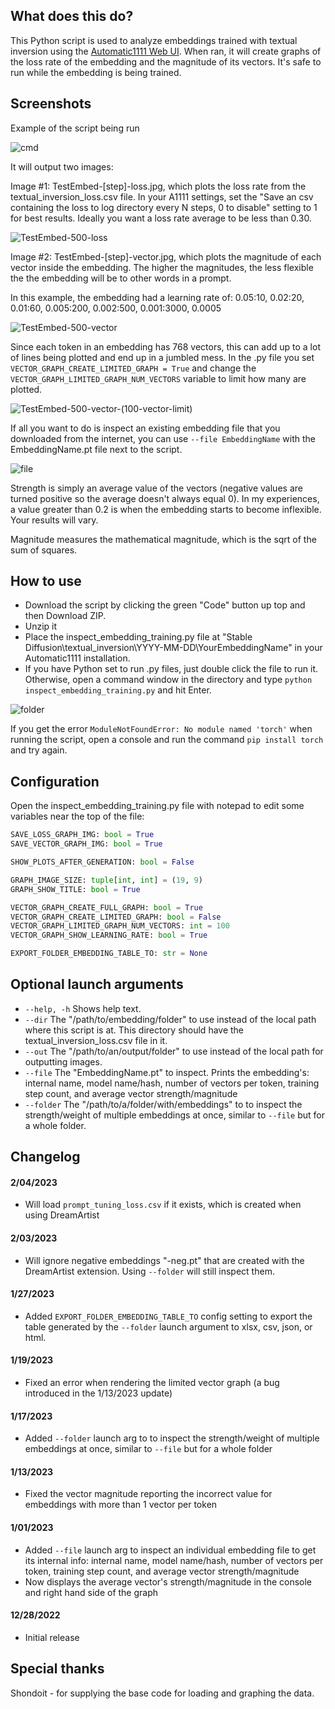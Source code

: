 ## What does this do?
This Python script is used to analyze embeddings trained with textual inversion using the [Automatic1111 Web UI](https://github.com/AUTOMATIC1111/stable-diffusion-webui). When ran, it will create graphs of the loss rate of the embedding and the magnitude of its vectors. It's safe to run while the embedding is being trained.

## Screenshots
Example of the script being run

![cmd](https://i.imgur.com/8SCCnsX.jpg)

It will output two images:

Image #1: TestEmbed-[step]-loss.jpg, which plots the loss rate from the textual_inversion_loss.csv file. In your A1111 settings, set the "Save an csv containing the loss to log directory every N steps, 0 to disable" setting to 1 for best results. Ideally you want a loss rate average to be less than 0.30.

![TestEmbed-500-loss](https://i.imgur.com/i2BvuM0.jpg)

Image #2: TestEmbed-[step]-vector.jpg, which plots the magnitude of each vector inside the embedding. The higher the magnitudes, the less flexible the the embedding will be to other words in a prompt.

In this example, the embedding had a learning rate of: 0.05:10, 0.02:20, 0.01:60, 0.005:200, 0.002:500, 0.001:3000, 0.0005

![TestEmbed-500-vector](https://i.imgur.com/A5AbHpQ.jpg)

Since each token in an embedding has 768 vectors, this can add up to a lot of lines being plotted and end up in a jumbled mess. In the .py file you set `VECTOR_GRAPH_CREATE_LIMITED_GRAPH = True` and change the `VECTOR_GRAPH_LIMITED_GRAPH_NUM_VECTORS` variable to limit how many are plotted.

![TestEmbed-500-vector-(100-vector-limit)](https://i.imgur.com/F3ZWiHD.jpg)

If all you want to do is inspect an existing embedding file that you downloaded from the internet, you can use `--file EmbeddingName` with the EmbeddingName.pt file next to the script.

![file](https://i.imgur.com/S4SHU0z.jpg)

Strength is simply an average value of the vectors (negative values are turned positive so the average doesn't always equal 0). In my experiences, a value greater than 0.2 is when the embedding starts to become inflexible. Your results will vary.

Magnitude measures the mathematical magnitude, which is the sqrt of the sum of squares.

## How to use
* Download the script by clicking the green "Code" button up top and then Download ZIP.
* Unzip it
* Place the inspect_embedding_training.py file at "Stable Diffusion\textual_inversion\YYYY-MM-DD\YourEmbeddingName" in your Automatic1111 installation.
* If you have Python set to run .py files, just double click the file to run it. Otherwise, open a command window in the directory and type `python inspect_embedding_training.py` and hit Enter.

![folder](https://i.imgur.com/tiM89rS.jpg)

If you get the error `ModuleNotFoundError: No module named 'torch'` when running the script, open a console and run the command `pip install torch` and try again.

## Configuration
Open the inspect_embedding_training.py file with notepad to edit some variables near the top of the file:
```python
SAVE_LOSS_GRAPH_IMG: bool = True
SAVE_VECTOR_GRAPH_IMG: bool = True

SHOW_PLOTS_AFTER_GENERATION: bool = False

GRAPH_IMAGE_SIZE: tuple[int, int] = (19, 9)
GRAPH_SHOW_TITLE: bool = True

VECTOR_GRAPH_CREATE_FULL_GRAPH: bool = True
VECTOR_GRAPH_CREATE_LIMITED_GRAPH: bool = False
VECTOR_GRAPH_LIMITED_GRAPH_NUM_VECTORS: int = 100
VECTOR_GRAPH_SHOW_LEARNING_RATE: bool = True

EXPORT_FOLDER_EMBEDDING_TABLE_TO: str = None
```

## Optional launch arguments
* `--help, -h` Shows help text.
* `--dir` The "/path/to/embedding/folder" to use instead of the local path where this script is at. This directory should have the textual_inversion_loss.csv file in it.
* `--out` The "/path/to/an/output/folder" to use instead of the local path for outputting images.
* `--file` The "EmbeddingName.pt" to inspect. Prints the embedding's: internal name, model name/hash, number of vectors per token, training step count, and average vector strength/magnitude
* `--folder` The "/path/to/a/folder/with/embeddings" to to inspect the strength/weight of multiple embeddings at once, similar to `--file` but for a whole folder.

## Changelog
#### 2/04/2023
* Will load `prompt_tuning_loss.csv` if it exists, which is created when using DreamArtist
#### 2/03/2023
* Will ignore negative embeddings "-neg.pt" that are created with the DreamArtist extension. Using `--folder` will still inspect them.
#### 1/27/2023
* Added `EXPORT_FOLDER_EMBEDDING_TABLE_TO` config setting to export the table generated by the `--folder` launch argument to xlsx, csv, json, or html.
#### 1/19/2023
* Fixed an error when rendering the limited vector graph (a bug introduced in the 1/13/2023 update)
#### 1/17/2023
* Added `--folder` launch arg to to inspect the strength/weight of multiple embeddings at once, similar to `--file` but for a whole folder
#### 1/13/2023
* Fixed the vector magnitude reporting the incorrect value for embeddings with more than 1 vector per token
#### 1/01/2023
* Added `--file` launch arg to inspect an individual embedding file to get its internal info: internal name, model name/hash, number of vectors per token, training step count, and average vector strength/magnitude
* Now displays the average vector's strength/magnitude in the console and right hand side of the graph
#### 12/28/2022
* Initial release

## Special thanks
Shondoit - for supplying the base code for loading and graphing the data.
